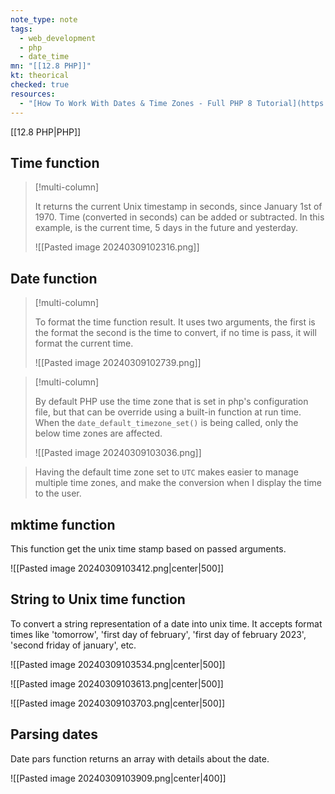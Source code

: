 ```yaml
---
note_type: note
tags:
  - web_development
  - php
  - date_time
mn: "[[12.8 PHP]]"
kt: theorical
checked: true
resources:
  - "[How To Work With Dates & Time Zones - Full PHP 8 Tutorial](https://www.youtube.com/watch?v=Zf9MWSUKpVM&list=PLr3d3QYzkw2xabQRUpcZ_IBk9W50M9pe-&index=26&ab_channel=ProgramWithGio)"
---
```

[[12.8 PHP|PHP]]

## Time function
>[!multi-column]
>
>It returns the current Unix timestamp in seconds, since January 1st of 1970. Time (converted in seconds) can be added or subtracted. In this example, is the current time, 5 days in the future and yesterday. 
>
>![[Pasted image 20240309102316.png]]

## Date function
>[!multi-column]
>
>To format the time function result. It uses two arguments, the first is the format the second is the time to convert, if no time is pass, it will format the current time. 
>
>![[Pasted image 20240309102739.png]]

>[!multi-column]
>
>By default PHP use the time zone that is set in php's configuration file, but that can be override using a built-in function at run time. When the `date_default_timezone_set()` is being called, only the below time zones are affected.
>
>![[Pasted image 20240309103036.png]]

>Having the default time zone set to `UTC` makes easier to manage multiple time zones, and make the conversion when I display the time to the user. 
## mktime function
This function get the unix time stamp based on passed arguments. 

![[Pasted image 20240309103412.png|center|500]]

## String to Unix time function
To convert a string representation of a date into unix time. It accepts format times like 'tomorrow', 'first day of february', 'first day of february 2023', 'second friday of january', etc. 

![[Pasted image 20240309103534.png|center|500]]

![[Pasted image 20240309103613.png|center|500]]

![[Pasted image 20240309103703.png|center|500]]

## Parsing dates 
Date pars function returns an array with details about the date.

![[Pasted image 20240309103909.png|center|400]]

